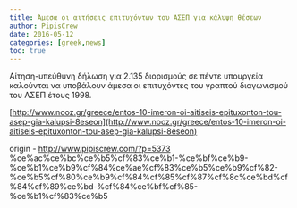 ```yaml
---
title: Άμεσα οι αιτήσεις επιτυχόντων του ΑΣΕΠ για κάλυψη θέσεων
author: PipisCrew
date: 2016-05-12
categories: [greek,news]
toc: true
---
```


Αίτηση-υπεύθυνη δήλωση για 2.135 διορισμούς σε πέντε υπουργεία καλούνται να υποβάλουν άμεσα οι επιτυχόντες του γραπτού διαγωνισμού του ΑΣΕΠ έτους 1998.

[http://www.nooz.gr/greece/entos-10-imeron-oi-aitiseis-epituxonton-tou-asep-gia-kalupsi-8eseon](http://www.nooz.gr/greece/entos-10-imeron-oi-aitiseis-epituxonton-tou-asep-gia-kalupsi-8eseon)

origin - http://www.pipiscrew.com/?p=5373 %ce%ac%ce%bc%ce%b5%cf%83%ce%b1-%ce%bf%ce%b9-%ce%b1%ce%b9%cf%84%ce%ae%cf%83%ce%b5%ce%b9%cf%82-%ce%b5%cf%80%ce%b9%cf%84%cf%85%cf%87%cf%8c%ce%bd%cf%84%cf%89%ce%bd-%cf%84%ce%bf%cf%85-%ce%b1%cf%83%ce%b5